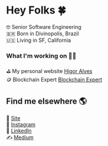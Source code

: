 # Hey Folks 🍀

🤓 Senior Software Engineering <br>
🇧🇷 Born in Divinopolis, Brazil <br>
🇺🇸 Living in SF, California

### What I'm working on 👨‍💻

⛳️ My personal website [Higor Alves](https://www.higoralves.dev) <br>
🪙 Blockchain Expert [Blockchain Expert](https://www.blockchainexpert.com.br)

## Find me elsewhere 🌎
🚀 [Site](https://www.higoralves.dev) <br>
📸 [Instagram](https://www.instagram.com/higoralves.dev/) <br>
💼 [LinkedIn](https://www.linkedin.com/in/higoralvesdev/) <br>
✍️ [Medium](https://medium.com/@higorhaalves)
